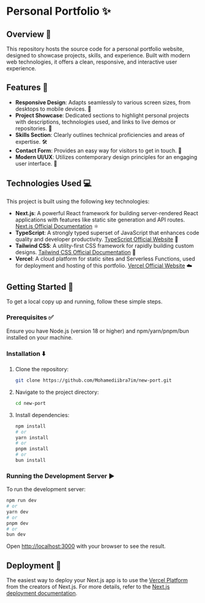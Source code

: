 # Personal Portfolio ✨

## Overview 🚀

This repository hosts the source code for a personal portfolio website, designed to showcase projects, skills, and experience. Built with modern web technologies, it offers a clean, responsive, and interactive user experience.

## Features 🌟

- **Responsive Design**: Adapts seamlessly to various screen sizes, from desktops to mobile devices. 📱
- **Project Showcase**: Dedicated sections to highlight personal projects with descriptions, technologies used, and links to live demos or repositories. 📂
- **Skills Section**: Clearly outlines technical proficiencies and areas of expertise. 🛠️
- **Contact Form**: Provides an easy way for visitors to get in touch. 📧
- **Modern UI/UX**: Utilizes contemporary design principles for an engaging user interface. 🎨

## Technologies Used 💻

This project is built using the following key technologies:

- **Next.js**: A powerful React framework for building server-rendered React applications with features like static site generation and API routes. [Next.js Official Documentation](https://nextjs.org/docs) ⚛️
- **TypeScript**: A strongly typed superset of JavaScript that enhances code quality and developer productivity. [TypeScript Official Website](https://www.typescriptlang.org/) 📜
- **Tailwind CSS**: A utility-first CSS framework for rapidly building custom designs. [Tailwind CSS Official Documentation](https://tailwindcss.com/docs) 💨
- **Vercel**: A cloud platform for static sites and Serverless Functions, used for deployment and hosting of this portfolio. [Vercel Official Website](https://vercel.com/) ☁️

## Getting Started 🏁

To get a local copy up and running, follow these simple steps.

### Prerequisites ✅

Ensure you have Node.js (version 18 or higher) and npm/yarn/pnpm/bun installed on your machine.

### Installation ⬇️

1. Clone the repository:
   ```bash
   git clone https://github.com/Mohamediibra7im/new-port.git
   ```
2. Navigate to the project directory:
   ```bash
   cd new-port
   ```
3. Install dependencies:
   ```bash
   npm install
   # or
   yarn install
   # or
   pnpm install
   # or
   bun install
   ```

### Running the Development Server ▶️

To run the development server:

```bash
npm run dev
# or
yarn dev
# or
pnpm dev
# or
bun dev
```

Open [http://localhost:3000](http://localhost:3000) with your browser to see the result.

## Deployment 🚀

The easiest way to deploy your Next.js app is to use the [Vercel Platform](https://vercel.com/new) from the creators of Next.js. For more details, refer to the [Next.js deployment documentation](https://nextjs.org/docs/deployment).

